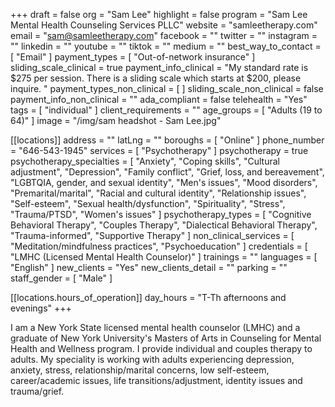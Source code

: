 +++
draft = false
org = "Sam Lee"
highlight = false
program = "Sam Lee Mental Health Counseling Services PLLC"
website = "samleetherapy.com"
email = "sam@samleetherapy.com"
facebook = ""
twitter = ""
instagram = ""
linkedin = ""
youtube = ""
tiktok = ""
medium = ""
best_way_to_contact = [ "Email" ]
payment_types = [ "Out-of-network insurance" ]
sliding_scale_clinical = true
payment_info_clinical = "My standard rate is $275 per session.  There is a sliding scale which starts at $200, please inquire.  "
payment_types_non_clinical = [ ]
sliding_scale_non_clinical = false
payment_info_non_clinical = ""
ada_compliant = false
telehealth = "Yes"
tags = [ "individual" ]
client_requirements = ""
age_groups = [ "Adults (19 to 64)" ]
image = "/img/sam headshot - Sam Lee.jpg"

[[locations]]
address = ""
latLng = ""
boroughs = [ "Online" ]
phone_number = "646-543-1945"
services = [ "Psychotherapy" ]
psychotherapy = true
psychotherapy_specialties = [
  "Anxiety",
  "Coping skills",
  "Cultural adjustment",
  "Depression",
  "Family conflict",
  "Grief, loss, and bereavement",
  "LGBTQIA, gender, and sexual identity",
  "Men's issues",
  "Mood disorders",
  "Premarital/marital",
  "Racial and cultural identity",
  "Relationship issues",
  "Self-esteem",
  "Sexual health/dysfunction",
  "Spirituality",
  "Stress",
  "Trauma/PTSD",
  "Women's issues"
]
psychotherapy_types = [
  "Cognitive Behavioral Therapy",
  "Couples Therapy",
  "Dialectical Behavioral Therapy",
  "Trauma-informed",
  "Supportive Therapy"
]
non_clinical_services = [ "Meditation/mindfulness practices", "Psychoeducation" ]
credentials = [ "LMHC (Licensed Mental Health Counselor)" ]
trainings = ""
languages = [ "English" ]
new_clients = "Yes"
new_clients_detail = ""
parking = ""
staff_gender = [ "Male" ]

  [[locations.hours_of_operation]]
  day_hours = "T-Th afternoons and evenings"
+++

I am a New York State licensed mental health counselor (LMHC) and a graduate of New York University's Masters of Arts in Counseling for Mental Health and Wellness program. I provide individual and couples therapy to adults. My speciality is working with adults experiencing depression, anxiety, stress, relationship/marital concerns, low self-esteem, career/academic issues, life transitions/adjustment, identity issues and trauma/grief.
